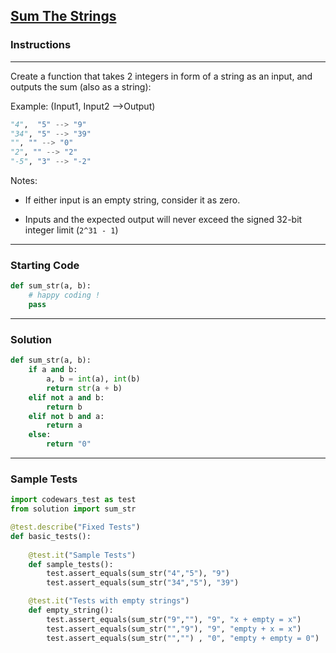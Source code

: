 ## [Sum The Strings](https://www.codewars.com/kata/5966e33c4e686b508700002d)

### Instructions

---

Create a function that takes 2 integers in form of a string as an input, and outputs the sum (also as a string):

Example: (Input1, Input2 -->Output)

```python
"4",  "5" --> "9"
"34", "5" --> "39"
"", "" --> "0"
"2", "" --> "2"
"-5", "3" --> "-2"
```

Notes:

- If either input is an empty string, consider it as zero.

- Inputs and the expected output will never exceed the signed 32-bit integer limit (`2^31 - 1`)

---

### Starting Code


```python
def sum_str(a, b):
    # happy coding !
    pass
```

---

### Solution


```python
def sum_str(a, b):
    if a and b:
        a, b = int(a), int(b)
        return str(a + b)
    elif not a and b:
        return b
    elif not b and a:
        return a
    else:
        return "0"
```

---

### Sample Tests

```python
import codewars_test as test
from solution import sum_str

@test.describe("Fixed Tests")
def basic_tests():
    
    @test.it("Sample Tests")
    def sample_tests():
        test.assert_equals(sum_str("4","5"), "9")
        test.assert_equals(sum_str("34","5"), "39")

    @test.it("Tests with empty strings")
    def empty_string():
        test.assert_equals(sum_str("9",""), "9", "x + empty = x")
        test.assert_equals(sum_str("","9"), "9", "empty + x = x")
        test.assert_equals(sum_str("","") , "0", "empty + empty = 0")
```
